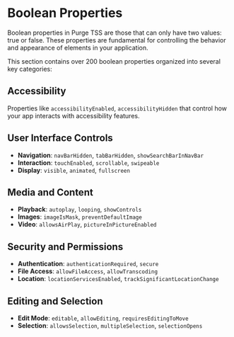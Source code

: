 # Boolean Properties

Boolean properties in Purge TSS are those that can only have two values: true or false. These properties are fundamental for controlling the behavior and appearance of elements in your application.

This section contains over 200 boolean properties organized into several key categories:

## Accessibility
Properties like `accessibilityEnabled`, `accessibilityHidden` that control how your app interacts with accessibility features.

## User Interface Controls
- **Navigation**: `navBarHidden`, `tabBarHidden`, `showSearchBarInNavBar`
- **Interaction**: `touchEnabled`, `scrollable`, `swipeable`
- **Display**: `visible`, `animated`, `fullscreen`

## Media and Content
- **Playback**: `autoplay`, `looping`, `showControls`
- **Images**: `imageIsMask`, `preventDefaultImage`
- **Video**: `allowsAirPlay`, `pictureInPictureEnabled`

## Security and Permissions
- **Authentication**: `authenticationRequired`, `secure`
- **File Access**: `allowFileAccess`, `allowTranscoding`
- **Location**: `locationServicesEnabled`, `trackSignificantLocationChange`

## Editing and Selection
- **Edit Mode**: `editable`, `allowEditing`, `requiresEditingToMove`
- **Selection**: `allowsSelection`, `multipleSelection`, `selectionOpens`

